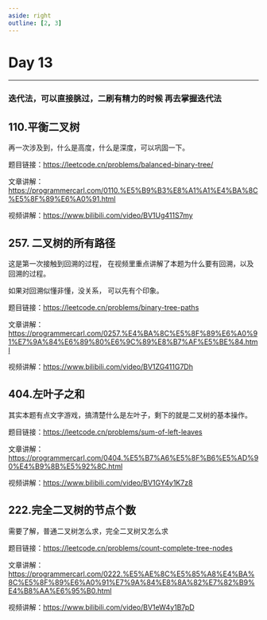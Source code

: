 ```yaml
---
aside: right
outline: [2, 3]
---
```


# Day 13

---

<h3>迭代法，可以直接朓过，二刷有精力的时候 再去掌握迭代法</h3>

## 110.平衡二叉树

再一次涉及到，什么是高度，什么是深度，可以巩固一下。

题目链接：https://leetcode.cn/problems/balanced-binary-tree/

文章讲解：https://programmercarl.com/0110.%E5%B9%B3%E8%A1%A1%E4%BA%8C%E5%8F%89%E6%A0%91.html

视频讲解：https://www.bilibili.com/video/BV1Ug411S7my

## 257. 二叉树的所有路径

这是第一次接触到回溯的过程， 在视频里重点讲解了本题为什么要有回溯，以及回溯的过程。

如果对回溯似懂非懂，没关系， 可以先有个印象。

题目链接：https://leetcode.cn/problems/binary-tree-paths

文章讲解：https://programmercarl.com/0257.%E4%BA%8C%E5%8F%89%E6%A0%91%E7%9A%84%E6%89%80%E6%9C%89%E8%B7%AF%E5%BE%84.html

视频讲解：https://www.bilibili.com/video/BV1ZG411G7Dh

## 404.左叶子之和

其实本题有点文字游戏，搞清楚什么是左叶子，剩下的就是二叉树的基本操作。

题目链接：https://leetcode.cn/problems/sum-of-left-leaves

文章讲解：https://programmercarl.com/0404.%E5%B7%A6%E5%8F%B6%E5%AD%90%E4%B9%8B%E5%92%8C.html

视频讲解：https://www.bilibili.com/video/BV1GY4y1K7z8

## 222.完全二叉树的节点个数

需要了解，普通二叉树怎么求，完全二叉树又怎么求

题目链接：https://leetcode.cn/problems/count-complete-tree-nodes

文章讲解：https://programmercarl.com/0222.%E5%AE%8C%E5%85%A8%E4%BA%8C%E5%8F%89%E6%A0%91%E7%9A%84%E8%8A%82%E7%82%B9%E4%B8%AA%E6%95%B0.html

视频讲解：https://www.bilibili.com/video/BV1eW4y1B7pD
